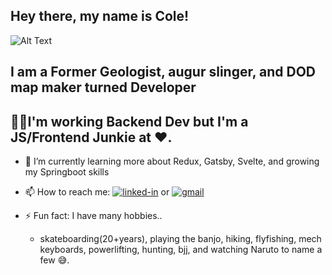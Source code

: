 <!--
**williycole/williycole** is a ✨ _special_ ✨ repository because its `README.md` (this file) appears on your GitHub profile. 
-->
## Hey there, my name is Cole!
![Alt Text](https://media.giphy.com/media/4Hmjz2sqdtASJ2gFMH/giphy.gif)
## I am a Former Geologist, augur slinger, and DOD map maker turned **Developer** 


## 👷🏻I'm working Backend Dev but I'm a JS/Frontend Junkie at ❤️. 

- 🌱 I’m currently learning more about Redux, Gatsby, Svelte, and growing my Springboot skills 

- 📫 How to reach me: [![linked-in](https://img.shields.io/badge/Linked_In-0077B5?style=for-the-badge&logo=LinkedIn&logoColor=white)](https://www.linkedin.com/in/cole-boren-4b0b3a50/) or [![gmail](https://img.shields.io/badge/Gmail-D14836?style=for-the-badge&logo=Gmail&logoColor=white)](mailto:https://william.cole.boren@gmail.com)

- ⚡ Fun fact: I have many hobbies.. 
    - skateboarding(20+years), playing the banjo, hiking, flyfishing, mech keyboards, powerlifting, hunting, bjj, and watching Naruto to name a few 😅.
